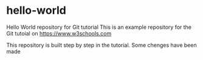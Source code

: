 # hello-world
Hello World repository for Git tutorial
This is an example repository for the Git tutoial on https://www.w3schools.com

This repository is built step by step in the tutorial.
Some chenges have been made
